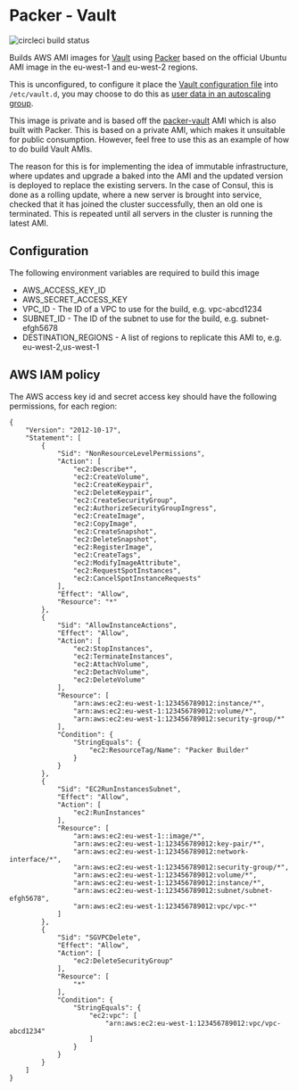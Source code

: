 # Packer - Vault

![circleci build status](https://circleci.com/gh/daveshepherd/packer-vault.png?style=shield "circleci build status")

Builds AWS AMI images for [Vault](https://www.vaultproject.io) using [Packer](https://www.packer.io/) based on the
official Ubuntu AMI image in the eu-west-1 and eu-west-2 regions.

This is unconfigured, to configure it place the
[Vault configuration file](https://www.vaultproject.io/docs/configuration/index.html) into `/etc/vault.d`, you may
choose to do this as
[user data in an autoscaling group](https://docs.aws.amazon.com/AWSEC2/latest/UserGuide/user-data.html).

This image is private and is based off the [packer-vault](https://github.com/daveshepherd/packer-consul) AMI which is
also built with Packer. This is based on a private AMI, which makes it unsuitable for public consumption. However, feel
free to use this as an example of how to do build Vault AMIs.

The reason for this is for implementing the idea of immutable infrastructure, where updates and upgrade a baked into the
AMI and the updated version is deployed to replace the existing servers. In the case of Consul, this is done as a
rolling update, where a new server is brought into service, checked that it has joined the cluster successfully, then an
old one is terminated. This is repeated until all servers in the cluster is running the latest AMI. 

## Configuration

The following environment variables are required to build this image

* AWS_ACCESS_KEY_ID
* AWS_SECRET_ACCESS_KEY	
* VPC_ID - The ID of a VPC to use for the build, e.g. vpc-abcd1234
* SUBNET_ID - The ID of the subnet to use for the build, e.g. subnet-efgh5678
* DESTINATION_REGIONS - A list of regions to replicate this AMI to, e.g. eu-west-2,us-west-1

## AWS IAM policy

The AWS access key id and secret access key should have the following permissions, for each region:

```
{
    "Version": "2012-10-17",
    "Statement": [
        {
            "Sid": "NonResourceLevelPermissions",
            "Action": [
                "ec2:Describe*",
                "ec2:CreateVolume",
                "ec2:CreateKeypair",
                "ec2:DeleteKeypair",
                "ec2:CreateSecurityGroup",
                "ec2:AuthorizeSecurityGroupIngress",
                "ec2:CreateImage",
                "ec2:CopyImage",
                "ec2:CreateSnapshot",
                "ec2:DeleteSnapshot",
                "ec2:RegisterImage",
                "ec2:CreateTags",
                "ec2:ModifyImageAttribute",
                "ec2:RequestSpotInstances",
                "ec2:CancelSpotInstanceRequests"
            ],
            "Effect": "Allow",
            "Resource": "*"
        },
        {
            "Sid": "AllowInstanceActions",
            "Effect": "Allow",
            "Action": [
                "ec2:StopInstances",
                "ec2:TerminateInstances",
                "ec2:AttachVolume",
                "ec2:DetachVolume",
                "ec2:DeleteVolume"
            ],
            "Resource": [
                "arn:aws:ec2:eu-west-1:123456789012:instance/*",
                "arn:aws:ec2:eu-west-1:123456789012:volume/*",
                "arn:aws:ec2:eu-west-1:123456789012:security-group/*"
            ],
            "Condition": {
                "StringEquals": {
                    "ec2:ResourceTag/Name": "Packer Builder"
                }
            }
        },
        {
            "Sid": "EC2RunInstancesSubnet",
            "Effect": "Allow",
            "Action": [
                "ec2:RunInstances"
            ],
            "Resource": [
                "arn:aws:ec2:eu-west-1::image/*",
                "arn:aws:ec2:eu-west-1:123456789012:key-pair/*",
                "arn:aws:ec2:eu-west-1:123456789012:network-interface/*",
                "arn:aws:ec2:eu-west-1:123456789012:security-group/*",
                "arn:aws:ec2:eu-west-1:123456789012:volume/*",
                "arn:aws:ec2:eu-west-1:123456789012:instance/*",
                "arn:aws:ec2:eu-west-1:123456789012:subnet/subnet-efgh5678",
                "arn:aws:ec2:eu-west-1:123456789012:vpc/vpc-*"
            ]
        },
        {
            "Sid": "SGVPCDelete",
            "Effect": "Allow",
            "Action": [
                "ec2:DeleteSecurityGroup"
            ],
            "Resource": [
                "*"
            ],
            "Condition": {
                "StringEquals": {
                    "ec2:vpc": [
                        "arn:aws:ec2:eu-west-1:123456789012:vpc/vpc-abcd1234"
                    ]
                }
            }
        }
    ]
}
```